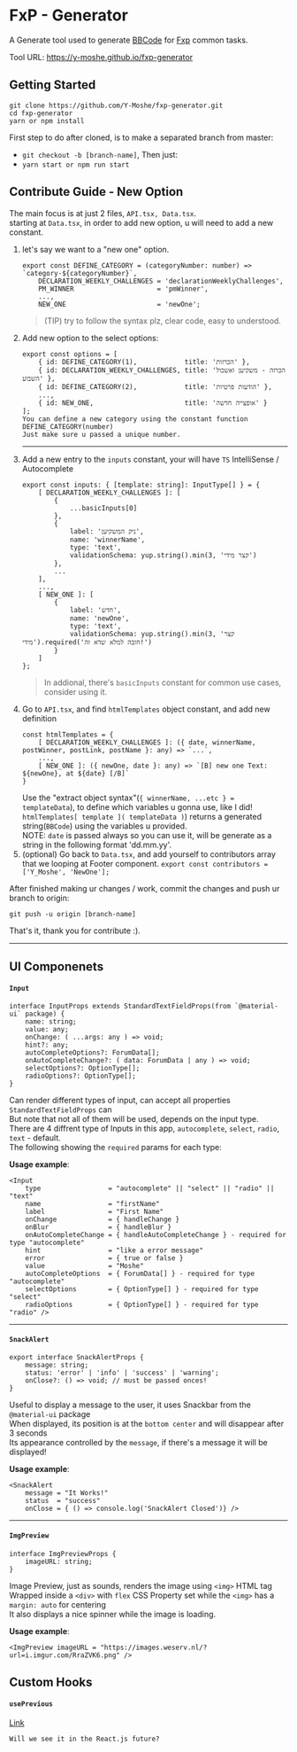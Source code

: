 # FxP - Generator
A Generate tool used to generate [BBCode](https://en.wikipedia.org/wiki/BBCode) for [Fxp](https://www.fxp.co.il) common tasks.

Tool URL: https://y-moshe.github.io/fxp-generator

## Getting Started

    git clone https://github.com/Y-Moshe/fxp-generator.git
    cd fxp-generator
    yarn or npm install

First step to do after cloned, is to make a separated branch from master:
- `git checkout -b [branch-name]`, Then just:
- `yarn start or npm run start`

## Contribute Guide - New Option
The main focus is at just 2 files, `API.tsx, Data.tsx`.  
starting at `Data.tsx`, in order to add new option, u will need to add a new constant.  


1.  let's say we want to a "new one" option.
    ```
    export const DEFINE_CATEGORY = (categoryNumber: number) => `category-${categoryNumber}`,
        DECLARATION_WEEKLY_CHALLENGES = 'declarationWeeklyChallenges',
        PM_WINNER                     = 'pmWinner',
        ...,
        NEW_ONE                       = 'newOne';
    ```
    > (TIP) try to follow the syntax plz, clear code, easy to understood.
2.  Add new option to the select options:
    ```
    export const options = [
        { id: DEFINE_CATEGORY(1),            title: 'הכרזות' },
        { id: DECLARATION_WEEKLY_CHALLENGES, title: 'הכרזה - משקיען ואשכול השבוע' },
        { id: DEFINE_CATEGORY(2),            title: 'הודעות פרטיות' },
        ...,
        { id: NEW_ONE,                       title: 'אופצייה חדשה' }
    ];
    You can define a new category using the constant function DEFINE_CATEGORY(number)  
    Just make sure u passed a unique number.
    ```
    ---
3.  Add a new entry to the `inputs` constant, your will have `TS` IntelliSense / Autocomplete
    ```
    export const inputs: { [template: string]: InputType[] } = {
        [ DECLARATION_WEEKLY_CHALLENGES ]: [
            {
                ...basicInputs[0]
            },
            {
                label: 'ניק המשקיען',
                name: 'winnerName',
                type: 'text',
                validationSchema: yup.string().min(3, 'קצר מידי')
            },
            ...
        ],
        ...,
        [ NEW_ONE ]: [
            {
                label: 'חדש',
                name: 'newOne',
                type: 'text',
                validationSchema: yup.string().min(3, 'קצר מידי').required('חובה למלא שדא זה!')
            }
        ]
    };
    ```
    > In addional, there's `basicInputs` constant for common use cases, consider using it.
4.  Go to `API.tsx`, and find `htmlTemplates` object constant, and add new definition
    ```
    const htmlTemplates = {
        [ DECLARATION_WEEKLY_CHALLENGES ]: ({ date, winnerName, postWinner, postLink, postName }: any) => `...`,
        ...,
        [ NEW_ONE ]: ({ newOne, date }: any) => `[B] new one Text: ${newOne}, at ${date} [/B]`
    }
    ```
    Use the "extract object syntax"(`{ winnerName, ...etc } = templateData`), to define which variables u gonna use, like I did!
    `htmlTemplates[ template ]( templateData )`) returns a generated string(`BBCode`) using the variables u provided.  
    NOTE: `date` is passed always so you can use it, will be generate as a string in the following format 'dd.mm.yy'.
5.  (optional) Go back to `Data.tsx`, and add yourself to contributors array that we looping at Footer component.
    `export const contributors = ['Y_Moshe', 'NewOne'];`

After finished making ur changes / work, commit the changes and push ur branch to origin:  

    git push -u origin [branch-name]

That's it, thank you for contribute :).

---

## UI Componenets

#### `Input`

    interface InputProps extends StandardTextFieldProps(from `@material-ui` package) {
        name: string;
        value: any;
        onChange: ( ...args: any ) => void;
        hint?: any;
        autoCompleteOptions?: ForumData[];
        onAutoCompleteChange?: ( data: ForumData | any ) => void;
        selectOptions?: OptionType[];
        radioOptions?: OptionType[];
    }

Can render different types of input, can accept all properties `StandardTextFieldProps` can  
But note that not all of them will be used, depends on the input type.  
There are 4 diffrent type of Inputs in this app, `autocomplete`, `select`, `radio`, `text` - default.  
The following showing the `required` params for each type:

**Usage example**:

    <Input 
        type                 = "autocomplete" || "select" || "radio" || "text"
        name                 = "firstName"
        label                = "First Name"
        onChange             = { handleChange }
        onBlur               = { handleBlur }
        onAutoCompleteChange = { handleAutoCompleteChange } - required for type "autocomplete"
        hint                 = "like a error message"
        error                = { true or false }
        value                = "Moshe"
        autoCompleteOptions  = { ForumData[] } - required for type "autocomplete"
        selectOptions        = { OptionType[] } - required for type "select"
        radioOptions         = { OptionType[] } - required for type "radio" />

---

#### `SnackAlert`

    export interface SnackAlertProps {
        message: string;
        status: 'error' | 'info' | 'success' | 'warning';
        onClose?: () => void; // must be passed onces!
    }

Useful to display a message to the user, it uses Snackbar from the `@material-ui` package  
When displayed, its position is at the `bottom center` and will disappear after 3 seconds  
Its appearance controlled by the `message`, if there's a message it will be displayed!

**Usage example**:

    <SnackAlert
        message = "It Works!"
        status  = "success"
        onClose = { () => console.log('SnackAlert Closed')} />

---

#### `ImgPreview`

    interface ImgPreviewProps {
        imageURL: string;
    }

Image Preview, just as sounds, renders the image using `<img>` HTML tag  
Wrapped inside a `<div>` with `flex` CSS Property set while the `<img>` has a `margin: auto` for centering  
It also displays a nice spinner while the image is loading.

**Usage example**:

    <ImgPreview imageURL = "https://images.weserv.nl/?url=i.imgur.com/RraZVK6.png" />

## Custom Hooks

#### `usePrevious`

[Link](https://reactjs.org/docs/hooks-faq.html#how-to-get-the-previous-props-or-state)

    Will we see it in the React.js future?

